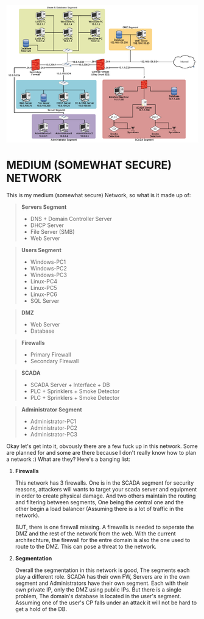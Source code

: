![This is my medium network :)](/Pictures/Final_Mission/Medium_Network.PNG)

# MEDIUM (SOMEWHAT SECURE) NETWORK

This is my medium (somewhat secure) Network, so what is it made up of:

> **Servers Segment**
>
> * DNS + Domain Controller Server
> * DHCP Server
> * File Server (SMB)
> * Web Server

> **Users Segment**
>
> * Windows-PC1
> * Windows-PC2
> * Windows-PC3
> * Linux-PC4
> * Linux-PC5
> * Linux-PC6
> * SQL Server

> **DMZ**
>
> * Web Server
> * Database

> **Firewalls**
> * Primary Firewall
> * Secondary Firewall

> **SCADA**
> * SCADA Server + Interface + DB
> * PLC + Sprinklers + Smoke Detector
> * PLC + Sprinklers + Smoke Detector

> **Administrator Segment**
> * Administrator-PC1
> * Administrator-PC2
> * Administrator-PC3

Okay let's get into it, obvously there are a few fuck up in this network. Some are planned for and some are there because I don't really know how to plan a network :) What are they? Here's a banging list:

1. **Firewalls**
    
    This network has 3 firewalls. One is in the SCADA segment for security reasons, attackers will wants to target your scada server and equipment in order to create physical damage. And two others maintain the routing and filtering between segments, One being the central one and the other begin a load balancer (Assuming there is a lot of traffic in the network).

    BUT, there is one firewall missing. A firewalls is needed to seperate the DMZ and the rest of the network from the web. With the current architechture, the firewall for the entre domain is also the one used to route to the DMZ. This can pose a threat to the network.

2. **Segmentation**
    
    Overall the segmentation in this network is good, The segments each play a different role. SCADA has their own FW, Servers are in the own segment and Administrators have their own segment. Each with their own private IP, only the DMZ using public IPs. But there is a single problem, The domain's database is located in the user's segment. Assuming one of the user's CP falls under an attack it will not be hard to get a hold of the DB.
